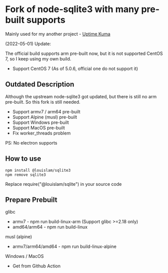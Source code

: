 # Fork of node-sqlite3 with many pre-built supports

Mainly used for my another project - [Uptime Kuma](https://github.com/louislam/uptime-kuma)

(2022-05-01) Update:

The official build supports arm pre-built now, but it is not supported CentOS 7, so I keep using my own build.

- Support CentOS 7 (As of 5.0.6, official one do not support it)


## Outdated Description

Although the upstream node-sqlite3 got updated, but there is still no arm pre-built. So this fork is still needed.

- Support armv7 / arm64 pre-built
- Support Alpine (musl) pre-built
- Support Windows pre-built
- Support MacOS pre-built
- Fix worker_threads problem

PS: No electron supports</del>

## How to use

```
npm install @louislam/sqlite3
npm remove sqlite3
```

Replace require("@louislam/sqlite") in your source code

## Prepare Prebuilt

glibc
- armv7 - npm run build-linux-arm (Support glibc >=2.18 only)
- amd64/arm64 - npm run build-linux

musl (alpine)
- armv7/arm64/amd64 - npm run build-linux-alpine

Windows / MacOS
- Get from Github Action
